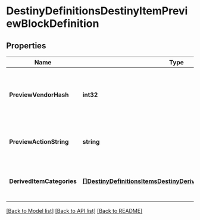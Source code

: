 # DestinyDefinitionsDestinyItemPreviewBlockDefinition

## Properties
Name | Type | Description | Notes
------------ | ------------- | ------------- | -------------
**PreviewVendorHash** | **int32** | If the preview data is derived from a fake \&quot;Preview\&quot; Vendor, this will be the hash identifier for the DestinyVendorDefinition of that fake vendor. | [optional] [default to null]
**PreviewActionString** | **string** | If the preview has an associated action (like \&quot;Open\&quot;), this will be the localized string for that action. | [optional] [default to null]
**DerivedItemCategories** | [**[]DestinyDefinitionsItemsDestinyDerivedItemCategoryDefinition**](Destiny.Definitions.Items.DestinyDerivedItemCategoryDefinition.md) | This is a list of the items being previewed, categorized in the same way as they are in the preview UI. | [optional] [default to null]

[[Back to Model list]](../README.md#documentation-for-models) [[Back to API list]](../README.md#documentation-for-api-endpoints) [[Back to README]](../README.md)


